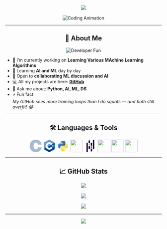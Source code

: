 <p align="center">
  <img src="https://readme-typing-svg.demolab.com?font=Fira+Code&size=25&pause=1000&center=true&vCenter=true&width=600&lines=Hi+%F0%9F%91%8B%2C+I'm+Aditya+Gupta!;AI+%26+ML+Enthusiast+from+India;Let%E2%80%99s+build+something+cool+together!" />
</p>

<p align="center">
  <img src="https://media.giphy.com/media/qgQUggAC3Pfv687qPC/giphy.gif" width="500" alt="Coding Animation" />
</p>

---

<h2 align="center">🚀 About Me</h2>

<p align="center">
  <img src="https://media.giphy.com/media/ZVik7pBtu9dNS/giphy.gif" width="250" alt="Developer Fun"/>
</p>

- 🔭 I’m currently working on **Learning Various MAchine Learning Algorithms**
- 🌱 Learning **AI and ML** day by day
- 🤝 Open to **collaborating ML discussion and AI**
- 💻 All my projects are here: [**GitHub**](https://github.com/AdityaGupta-debug?tab=repositories)
- 💬 Ask me about: **Python, AI, ML, DS**
- ⚡ Fun fact:  
  *My GitHub sees more training loops than I do squats — and both still overfit! 😂*

---

<h2 align="center">🛠️ Languages & Tools</h2>

<p align="center">
  <img src="https://raw.githubusercontent.com/devicons/devicon/master/icons/c/c-original.svg" width="40" height="40"/>
  <img src="https://raw.githubusercontent.com/devicons/devicon/master/icons/cplusplus/cplusplus-original.svg" width="40" height="40"/>
  <img src="https://raw.githubusercontent.com/devicons/devicon/master/icons/python/python-original.svg" width="40" height="40"/>
  <img src="https://upload.wikimedia.org/wikipedia/commons/0/05/Scikit_learn_logo_small.svg" width="40" height="40"/>
  <img src="https://raw.githubusercontent.com/devicons/devicon/master/icons/pandas/pandas-original.svg" width="40" height="40"/>
  <img src="https://seaborn.pydata.org/_images/logo-mark-lightbg.svg" width="40" height="40"/>
  <img src="https://www.vectorlogo.zone/logos/sqlite/sqlite-icon.svg" width="40" height="40"/>
  <img src="https://www.vectorlogo.zone/logos/git-scm/git-scm-icon.svg" width="40" height="40"/>
</p>

---

<h2 align="center">📈 GitHub Stats</h2>

<p align="center">
  <img src="https://github-readme-stats.vercel.app/api/top-langs/?username=adityagupta-debug&layout=compact&theme=tokyonight" />
</p>

<p align="center">
  <img src="https://github-readme-streak-stats.herokuapp.com/?user=adityagupta-debug&theme=tokyonight" />
</p>

<p align="center">
  <img src="https://komarev.com/ghpvc/?username=adityagupta-debug&label=Profile%20Views&color=blueviolet&style=flat" />
</p>

---





<p align="center">
  <img src="https://media.giphy.com/media/LMt9638dO8dftAjtco/giphy.gif" width="300" />
</p>
